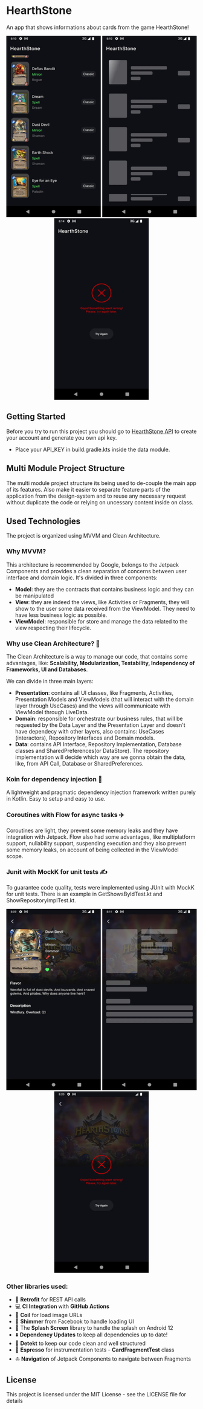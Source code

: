 # HearthStone
An app that shows informations about cards from the game HearthStone!

<p align="center">
<img src="https://github.com/raphaelbertholucci/HearthStone/blob/main/readme-pictures/home.webp" alt="" data-canonical-src="https://github.com/raphaelbertholucci/HearthStone/blob/main/readme-pictures/home.webp" width="250" height="480" />
<img src="https://github.com/raphaelbertholucci/HearthStone/blob/main/readme-pictures/home_loading.webp" alt="" data-canonical-src="https://github.com/raphaelbertholucci/HearthStone/blob/main/readme-pictures/home_loading.webp" width="250" height="480" />
<img src="https://github.com/raphaelbertholucci/HearthStone/blob/main/readme-pictures/home_error.webp" alt="" data-canonical-src="https://github.com/raphaelbertholucci/HearthStone/blob/main/readme-pictures/home_error.webp" width="250" height="480" />
</p>

## Getting Started
Before you try to run this project you should go to [HearthStone API](https://rapidapi.com/omgvamp/api/hearthstone) to create your account and generate you own api key.
  * Place your API_KEY in build.gradle.kts inside the data module.

## Multi Module Project Structure
The multi module project structure its being used to de-couple the main app of its features.
Also make it easier to separate feature parts of the application from the design-system and to reuse any necessary request without duplicate the code or relying on uncessary content inside on class.

## Used Technologies

The project is organized using MVVM and Clean Architecture.

### Why MVVM?
This architecture is recommended by Google, belongs to the Jetpack Components and provides a clean separation of concerns between user interface and domain logic. It's divided in three components:
- **Model**: they are the contracts that contains business logic and they can be manipulated
- **View**: they are indeed the views, like Activities or Fragments, they will show to the user some data received from the ViewModel. They need to have less business logic as possible.
- **ViewModel**: responsible for store and manage the data related to the view respecting their lifecycle.

### Why use Clean Architecture? :broom:
The Clean Architecture is a way to manage our code, that contains some advantages, like: **Scalability, Modularization, Testability, Independency of Frameworks, UI and Databases**.

We can divide in three main layers:

- **Presentation**: contains all UI classes, like Fragments, Activities, Presentation Models and ViewModels (that will interact with the domain layer through UseCases) and the views will communicate with ViewModel through LiveData.
- **Domain**: responsible for orchestrate our business rules, that will be requested by the Data Layer and the Presentation Layer and doesn't have dependecy with other layers, also contains: UseCases (interactors), Repository Interfaces and Domain models.
- **Data**: contains API Interface, Repository Implementation, Database classes and SharedPreferences(or DataStore). The repository implementation will decide which way are we gonna obtain the data, like, from API Call, Database or SharedPreferences.

### <b>Koin</b> for dependency injection :syringe:
A lightweight and pragmatic dependency injection framework written purely in Kotlin. Easy to setup and easy to use.

### <b>Coroutines</b> with <b>Flow</b> for async tasks :airplane:
Coroutines are light, they prevent some memory leaks and they have integration with Jetpack.
Flow also had some advantages, like multiplatform support, nullability support, suspending execution and they also prevent some memory leaks, on account of being collected in the ViewModel scope.

### <b>Junit</b> with <b>MockK</b> for unit tests :writing_hand:
To guarantee code quality, tests were implemented using JUnit with MockK for unit tests. There is an example in GetShowsByIdTest.kt and ShowRepositoryImplTest.kt.

<p align="center">
<img src="https://github.com/raphaelbertholucci/HearthStone/blob/main/readme-pictures/details.webp" alt="" data-canonical-src="https://github.com/raphaelbertholucci/HearthStone/blob/main/readme-pictures/details.webp" width="250" height="480" />
<img src="https://github.com/raphaelbertholucci/HearthStone/blob/main/readme-pictures/details_loading.webp" alt="" data-canonical-src="https://github.com/raphaelbertholucci/HearthStone/blob/main/readme-pictures/details_loading.webp" width="250" height="480" />
<img src="https://github.com/raphaelbertholucci/HearthStone/blob/main/readme-pictures/details_error.webp" alt="" data-canonical-src="https://github.com/raphaelbertholucci/HearthStone/blob/main/readme-pictures/details_error.webp" width="250" height="480" />
</p>

### Other libraries used:
  * :lotus_position: <b>Retrofit</b> for REST API calls
  * :computer: <b>CI Integration </b> with <b>GitHub Actions</b>
  * :camera_flash: <b>Coil</b> for load image URLs
  * :thought_balloon: <b>Shimmer</b> from Facebook to handle loading UI
  * :tada: The <b>Splash Screen</b> library to handle the splash on Android 12
  * :arrow_down: <b>Dependency Updates</b> to keep all dependencies up to date!
  * :monocle_face:	<b>Detekt</b> to keep our code clean and well structured
  * :saxophone: <b>Espresso</b> for instrumentation tests - <b>CardFragmentTest</b> class
  * :boat: <b>Navigation</b> of Jetpack Components to navigate between Fragments

## License
This project is licensed under the MIT License - see the LICENSE file for details
